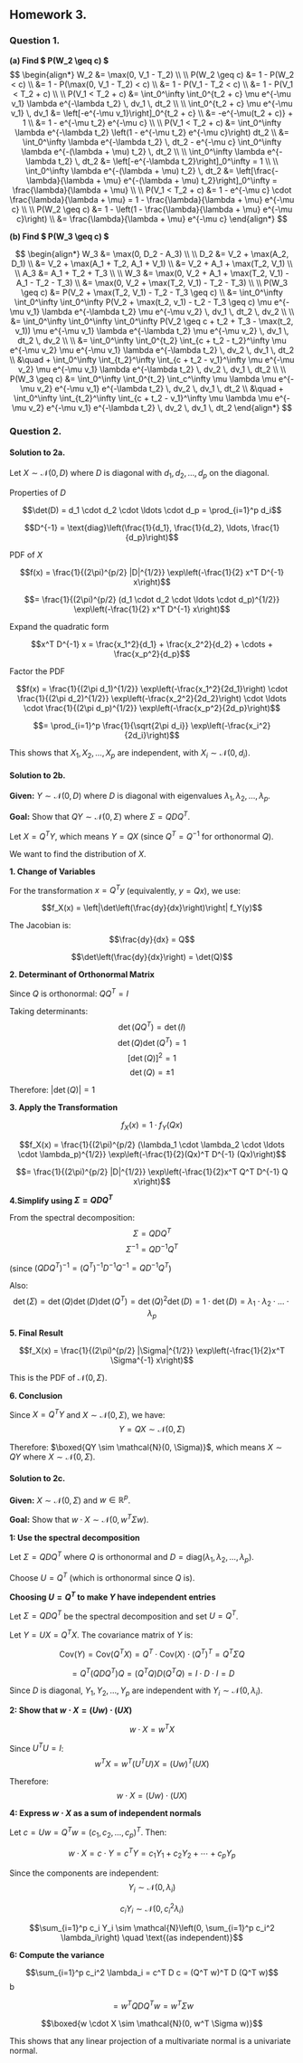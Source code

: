 ## Homework 3.

### Question 1. 

**(a) Find $ P(W_2 \geq c) $**
$$
\begin{align*}
W_2 &= \max(0, V_1 - T_2) \\
\\
P(W_2 \geq c) &= 1 - P(W_2 < c) \\
&= 1 - P(\max(0, V_1 - T_2) < c) \\
&= 1 - P(V_1 - T_2 < c) \\
&= 1 - P(V_1 < T_2 + c) \\
\\
P(V_1 < T_2 + c) &= \int_0^\infty \int_0^{t_2 + c} \mu e^{-\mu v_1} \lambda e^{-\lambda t_2} \, dv_1 \, dt_2 \\
\\
\int_0^{t_2 + c} \mu e^{-\mu v_1} \, dv_1 &= \left[-e^{-\mu v_1}\right]_0^{t_2 + c} \\
&= -e^{-\mu(t_2 + c)} + 1 \\
&= 1 - e^{-\mu t_2} e^{-\mu c} \\
\\
P(V_1 < T_2 + c) &= \int_0^\infty \lambda e^{-\lambda t_2} \left(1 - e^{-\mu t_2} e^{-\mu c}\right) dt_2 \\
&= \int_0^\infty \lambda e^{-\lambda t_2} \, dt_2 - e^{-\mu c} \int_0^\infty \lambda e^{-(\lambda + \mu) t_2} \, dt_2 \\
\\
\int_0^\infty \lambda e^{-\lambda t_2} \, dt_2 &= \left[-e^{-\lambda t_2}\right]_0^\infty = 1 \\
\\
\int_0^\infty \lambda e^{-(\lambda + \mu) t_2} \, dt_2 &= \left[\frac{-\lambda}{\lambda + \mu} e^{-(\lambda + \mu) t_2}\right]_0^\infty = \frac{\lambda}{\lambda + \mu} \\
\\
P(V_1 < T_2 + c) &= 1 - e^{-\mu c} \cdot \frac{\lambda}{\lambda + \mu} = 1 - \frac{\lambda}{\lambda + \mu} e^{-\mu c} \\
\\
P(W_2 \geq c) &= 1 - \left(1 - \frac{\lambda}{\lambda + \mu} e^{-\mu c}\right) \\
&= \frac{\lambda}{\lambda + \mu} e^{-\mu c}
\end{align*}
$$


**(b) Find $ P(W_3 \geq c) $**

$$
\begin{align*}
W_3 &= \max(0, D_2 - A_3) \\
\\
D_2 &= V_2 + \max(A_2, D_1) \\
&= V_2 + \max(A_1 + T_2, A_1 + V_1) \\
&= V_2 + A_1 + \max(T_2, V_1) \\
\\
A_3 &= A_1 + T_2 + T_3 \\
\\
W_3 &= \max(0, V_2 + A_1 + \max(T_2, V_1) - A_1 - T_2 - T_3) \\
&= \max(0, V_2 + \max(T_2, V_1) - T_2 - T_3) \\
\\
P(W_3 \geq c) &= P(V_2 + \max(T_2, V_1) - T_2 - T_3 \geq c) \\
&= \int_0^\infty \int_0^\infty \int_0^\infty P(V_2 + \max(t_2, v_1) - t_2 - T_3 \geq c) \mu e^{-\mu v_1} \lambda e^{-\lambda t_2} \mu e^{-\mu v_2} \, dv_1 \, dt_2 \, dv_2 \\
\\
&= \int_0^\infty \int_0^\infty \int_0^\infty P(V_2 \geq c + t_2 + T_3 - \max(t_2, v_1)) \mu e^{-\mu v_1} \lambda e^{-\lambda t_2} \mu e^{-\mu v_2} \, dv_1 \, dt_2 \, dv_2 \\
\\
&= \int_0^\infty \int_0^{t_2} \int_{c + t_2 - t_2}^\infty \mu e^{-\mu v_2} \mu e^{-\mu v_1} \lambda e^{-\lambda t_2} \, dv_2 \, dv_1 \, dt_2 \\
&\quad + \int_0^\infty \int_{t_2}^\infty \int_{c + t_2 - v_1}^\infty \mu e^{-\mu v_2} \mu e^{-\mu v_1} \lambda e^{-\lambda t_2} \, dv_2 \, dv_1 \, dt_2 \\
\\
P(W_3 \geq c) &= \int_0^\infty \int_0^{t_2} \int_c^\infty \mu \lambda \mu e^{-\mu v_2} e^{-\mu v_1} e^{-\lambda t_2} \, dv_2 \, dv_1 \, dt_2 \\
&\quad + \int_0^\infty \int_{t_2}^\infty \int_{c + t_2 - v_1}^\infty \mu \lambda \mu e^{-\mu v_2} e^{-\mu v_1} e^{-\lambda t_2} \, dv_2 \, dv_1 \, dt_2
\end{align*}
$$


### Question 2.

#### Solution to 2a.

Let $X \sim \mathcal{N}(0, D)$ where $D$ is diagonal with $d_1, d_2, \ldots, d_p$ on the diagonal.

Properties of $D$

$$\det(D) = d_1 \cdot d_2 \cdot \ldots \cdot d_p = \prod_{i=1}^p d_i$$

$$D^{-1} = \text{diag}\left(\frac{1}{d_1}, \frac{1}{d_2}, \ldots, \frac{1}{d_p}\right)$$

PDF of $X$

$$f(x) = \frac{1}{(2\pi)^{p/2} |D|^{1/2}} \exp\left(-\frac{1}{2} x^T D^{-1} x\right)$$

$$= \frac{1}{(2\pi)^{p/2} (d_1 \cdot d_2 \cdot \ldots \cdot d_p)^{1/2}} \exp\left(-\frac{1}{2} x^T D^{-1} x\right)$$

Expand the quadratic form

$$x^T D^{-1} x = \frac{x_1^2}{d_1} + \frac{x_2^2}{d_2} + \cdots + \frac{x_p^2}{d_p}$$

Factor the PDF

$$f(x) = \frac{1}{(2\pi d_1)^{1/2}} \exp\left(-\frac{x_1^2}{2d_1}\right) \cdot \frac{1}{(2\pi d_2)^{1/2}} \exp\left(-\frac{x_2^2}{2d_2}\right) \cdot \ldots \cdot \frac{1}{(2\pi d_p)^{1/2}} \exp\left(-\frac{x_p^2}{2d_p}\right)$$

$$= \prod_{i=1}^p \frac{1}{\sqrt{2\pi d_i}} \exp\left(-\frac{x_i^2}{2d_i}\right)$$

This shows that $X_1, X_2, \ldots, X_p$ are independent, with $X_i \sim \mathcal{N}(0, d_i)$.



#### Solution to 2b.

**Given:** $Y \sim \mathcal{N}(0, D)$ where $D$ is diagonal with eigenvalues $\lambda_1, \lambda_2, \ldots, \lambda_p$.

**Goal:** Show that $QY \sim \mathcal{N}(0, \Sigma)$ where $\Sigma = QDQ^T$.


Let $X = Q^T Y$, which means $Y = QX$ (since $Q^T = Q^{-1}$ for orthonormal $Q$).

We want to find the distribution of $X$.

**1. Change of Variables**

For the transformation $x = Q^T y$ (equivalently, $y = Qx$), we use:

$$f_X(x) = \left|\det\left(\frac{dy}{dx}\right)\right| f_Y(y)$$

The Jacobian is:
$$\frac{dy}{dx} = Q$$

$$\det\left(\frac{dy}{dx}\right) = \det(Q)$$

**2. Determinant of Orthonormal Matrix**

Since $Q$ is orthonormal: $QQ^T = I$

Taking determinants:
$$\det(QQ^T) = \det(I)$$
$$\det(Q) \det(Q^T) = 1$$
$$[\det(Q)]^2 = 1$$
$$\det(Q) = \pm 1$$

Therefore: $|\det(Q)| = 1$

**3. Apply the Transformation**

$$f_X(x) = 1 \cdot f_Y(Qx)$$

$$f_X(x) = \frac{1}{(2\pi)^{p/2} (\lambda_1 \cdot \lambda_2 \cdot \ldots \cdot \lambda_p)^{1/2}} \exp\left(-\frac{1}{2}(Qx)^T D^{-1} (Qx)\right)$$

$$= \frac{1}{(2\pi)^{p/2} |D|^{1/2}} \exp\left(-\frac{1}{2}x^T Q^T D^{-1} Q x\right)$$

**4.Simplify using $\Sigma = QDQ^T$**

From the spectral decomposition:
$$\Sigma = QDQ^T$$
$$\Sigma^{-1} = QD^{-1}Q^T$$

(since $(QDQ^T)^{-1} = (Q^T)^{-1}D^{-1}Q^{-1} = QD^{-1}Q^T$)

Also:
$$\det(\Sigma) = \det(Q) \det(D) \det(Q^T) = \det(Q)^2 \det(D) = 1 \cdot \det(D) = \lambda_1 \cdot \lambda_2 \cdot \ldots \cdot \lambda_p$$

**5. Final Result**

$$f_X(x) = \frac{1}{(2\pi)^{p/2} |\Sigma|^{1/2}} \exp\left(-\frac{1}{2}x^T \Sigma^{-1} x\right)$$

This is the PDF of $\mathcal{N}(0, \Sigma)$.

**6. Conclusion**

Since $X = Q^T Y$ and $X \sim \mathcal{N}(0, \Sigma)$, we have:
$$Y = QX \sim \mathcal{N}(0, \Sigma)$$

Therefore: $\boxed{QY \sim \mathcal{N}(0, \Sigma)}$, which means $X \sim QY$ where $X \sim \mathcal{N}(0, \Sigma)$.



#### Solution to 2c. 


**Given:** $X \sim \mathcal{N}(0, \Sigma)$ and $w \in \mathbb{R}^p$.

**Goal:** Show that $w \cdot X \sim \mathcal{N}(0, w^T\Sigma w)$.

**1: Use the spectral decomposition**

Let $\Sigma = QDQ^T$ where $Q$ is orthonormal and $D = \text{diag}(\lambda_1, \lambda_2, \ldots, \lambda_p)$.

Choose $U = Q^T$ (which is orthonormal since $Q$ is).


**Choosing $U = Q^T$ to make $Y$ have independent entries**

Let $\Sigma = QDQ^T$ be the spectral decomposition and set $U = Q^T$.

Let $Y = UX = Q^T X$. The covariance matrix of $Y$ is:

$$\text{Cov}(Y) = \text{Cov}(Q^T X) = Q^T \cdot \text{Cov}(X) \cdot (Q^T)^T = Q^T \Sigma Q$$

$$= Q^T (QDQ^T) Q = (Q^T Q) D (Q^T Q) = I \cdot D \cdot I = D$$

Since $D$ is diagonal, $Y_1, Y_2, \ldots, Y_p$ are independent with $Y_i \sim \mathcal{N}(0, \lambda_i)$.


**2: Show that $w \cdot X = (Uw) \cdot (UX)$**

$$w \cdot X = w^T X$$

Since $U^T U = I$:
$$w^T X = w^T (U^T U) X = (Uw)^T (UX)$$

Therefore:
$$w \cdot X = (Uw) \cdot (UX)$$


**4: Express $w \cdot X$ as a sum of independent normals**

Let $c = Uw = Q^T w = (c_1, c_2, \ldots, c_p)^T$. Then:

$$w \cdot X = c \cdot Y = c^T Y = c_1 Y_1 + c_2 Y_2 + \cdots + c_p Y_p$$

Since the components are independent:
$$Y_i \sim \mathcal{N}(0, \lambda_i)$$

$$c_i Y_i \sim \mathcal{N}(0, c_i^2 \lambda_i)$$

$$\sum_{i=1}^p c_i Y_i \sim \mathcal{N}\left(0, \sum_{i=1}^p c_i^2 \lambda_i\right) \quad \text{(as independent)}$$


**6: Compute the variance**

$$\sum_{i=1}^p c_i^2 \lambda_i = c^T D c = (Q^T w)^T D (Q^T w)$$b

$$= w^T Q D Q^T w = w^T \Sigma w$$


$$\boxed{w \cdot X \sim \mathcal{N}(0, w^T \Sigma w)}$$

This shows that any linear projection of a multivariate normal is a univariate normal.